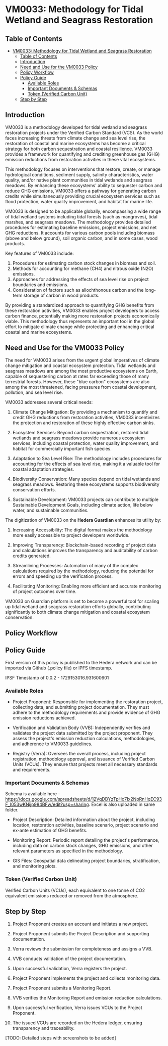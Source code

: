 # VM0033: Methodology for Tidal Wetland and Seagrass Restoration

## Table of Contents
- [VM0033: Methodology for Tidal Wetland and Seagrass Restoration](#vm0033-methodology-for-tidal-wetland-and-seagrass-restoration)
  - [Table of Contents](#table-of-contents)
  - [Introduction](#introduction)
  - [Need and Use for the VM0033 Policy](#need-and-use-for-the-vm0033-policy)
  - [Policy Workflow](#policy-workflow)
  - [Policy Guide](#policy-guide)
    - [Available Roles](#available-roles)
    - [Important Documents \& Schemas](#important-documents--schemas)
    - [Token (Verified Carbon Unit)](#token-verified-carbon-unit)
  - [Step by Step](#step-by-step)

## Introduction

VM0033 is a methodology developed for tidal wetland and seagrass restoration projects under the Verified Carbon Standard (VCS). As the world faces increasing threats from climate change and sea level rise, the restoration of coastal and marine ecosystems has become a critical strategy for both carbon sequestration and coastal resilience. VM0033 provides a framework for quantifying and crediting greenhouse gas (GHG) emission reductions from restoration activities in these vital ecosystems.

This methodology focuses on interventions that restore, create, or manage hydrological conditions, sediment supply, salinity characteristics, water quality, and/or native plant communities in tidal wetlands and seagrass meadows. By enhancing these ecosystems' ability to sequester carbon and reduce GHG emissions, VM0033 offers a pathway for generating carbon credits while simultaneously providing crucial ecosystem services such as flood protection, water quality improvement, and habitat for marine life.

VM0033 is designed to be applicable globally, encompassing a wide range of tidal wetland systems including tidal forests (such as mangroves), tidal marshes, and seagrass meadows. The methodology provides detailed procedures for estimating baseline emissions, project emissions, and net GHG reductions. It accounts for various carbon pools including biomass (above and below ground), soil organic carbon, and in some cases, wood products.

Key features of VM0033 include:

1. Procedures for estimating carbon stock changes in biomass and soil.
2. Methods for accounting for methane (CH4) and nitrous oxide (N2O) emissions.
3. Approaches for addressing the effects of sea level rise on project boundaries and emissions.
4. Consideration of factors such as allochthonous carbon and the long-term storage of carbon in wood products.

By providing a standardized approach to quantifying GHG benefits from these restoration activities, VM0033 enables project developers to access carbon finance, potentially making more restoration projects economically viable. This methodology thus represents an important tool in the global effort to mitigate climate change while protecting and enhancing critical coastal and marine ecosystems.

## Need and Use for the VM0033 Policy

The need for VM0033 arises from the urgent global imperatives of climate change mitigation and coastal ecosystem protection. Tidal wetlands and seagrass meadows are among the most productive ecosystems on Earth, capable of sequestering carbon at rates far exceeding those of many terrestrial forests. However, these "blue carbon" ecosystems are also among the most threatened, facing pressures from coastal development, pollution, and sea level rise.

VM0033 addresses several critical needs:

1. Climate Change Mitigation: By providing a mechanism to quantify and credit GHG reductions from restoration activities, VM0033 incentivizes the protection and restoration of these highly effective carbon sinks.

2. Ecosystem Services: Beyond carbon sequestration, restored tidal wetlands and seagrass meadows provide numerous ecosystem services, including coastal protection, water quality improvement, and habitat for commercially important fish species.

3. Adaptation to Sea Level Rise: The methodology includes procedures for accounting for the effects of sea level rise, making it a valuable tool for coastal adaptation strategies.

4. Biodiversity Conservation: Many species depend on tidal wetlands and seagrass meadows. Restoring these ecosystems supports biodiversity conservation efforts.

5. Sustainable Development: VM0033 projects can contribute to multiple Sustainable Development Goals, including climate action, life below water, and sustainable communities.

The digitization of VM0033 on the **Hedera Guardian** enhances its utility by:

1. Increasing Accessibility: The digital format makes the methodology more easily accessible to project developers worldwide.

2. Improving Transparency: Blockchain-based recording of project data and calculations improves the transparency and auditability of carbon credits generated.

3. Streamlining Processes: Automation of many of the complex calculations required by the methodology, reducing the potential for errors and speeding up the verification process.

4. Facilitating Monitoring: Enabling more efficient and accurate monitoring of project outcomes over time.

VM0033 on Guardian platform is set to become a powerful tool for scaling up tidal wetland and seagrass restoration efforts globally, contributing significantly to both climate change mitigation and coastal ecosystem conservation.

## Policy Workflow


## Policy Guide

First version of this policy is published to the Hedera network and can be imported via Github (.policy file) or IPFS timestamp.

IPSF Timestamp of 0.0.2 - 1729153016.931600601

### Available Roles

- Project Proponent: Responsible for implementing the restoration project, collecting data, and submitting project documentation. They must adhere to the methodology requirements and provide evidence of GHG emission reductions achieved.

- Verification and Validation Body (VVB): Independently verifies and validates the project data submitted by the project proponent. They assess the project's emission reduction calculations, methodologies, and adherence to VM0033 guidelines.

- Registry (Verra): Oversees the overall process, including project registration, methodology approval, and issuance of Verified Carbon Units (VCUs). They ensure that projects meet all necessary standards and requirements.

### Important Documents & Schemas

Schema is available here - https://docs.google.com/spreadsheets/d/12VqDBYzTpHo7Ix2NpRnHqEC93F_I053wKNijp984BFw/edit?usp=sharing. Excel is also uploaded in same folder.

- Project Description: Detailed information about the project, including location, restoration activities, baseline scenario, project scenario and ex-ante estimation of GHG benefits.

- Monitoring Report: Periodic report detailing the project's performance, including data on carbon stock changes, GHG emissions, and other relevant parameters as specified in the methodology.

- GIS Files: Geospatial data delineating project boundaries, stratification, and monitoring plots.

### Token (Verified Carbon Unit)

Verified Carbon Units (VCUs), each equivalent to one tonne of CO2 equivalent emissions reduced or removed from the atmosphere.

## Step by Step

1. Project Proponent creates an account and initiates a new project.

2. Project Proponent submits the Project Description and supporting documentation.

3. Verra reviews the submission for completeness and assigns a VVB.

4. VVB conducts validation of the project documentation.

5. Upon successful validation, Verra registers the project.

6. Project Proponent implements the project and collects monitoring data.

7. Project Proponent submits a Monitoring Report.

8. VVB verifies the Monitoring Report and emission reduction calculations.

9. Upon successful verification, Verra issues VCUs to the Project Proponent.

10. The issued VCUs are recorded on the Hedera ledger, ensuring transparency and traceability.

[TODO: Detailed steps with screenshots to be added]